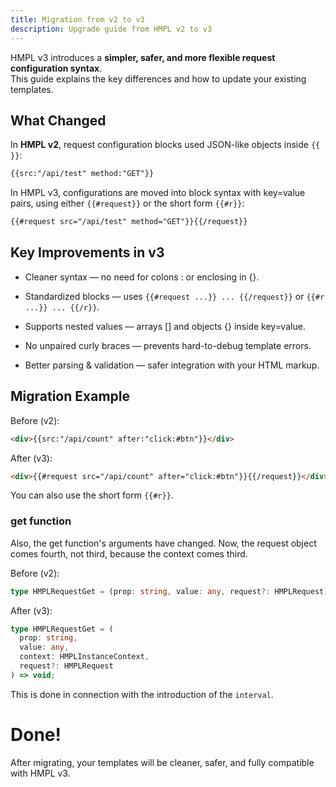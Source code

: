 ```yaml
---
title: Migration from v2 to v3
description: Upgrade guide from HMPL v2 to v3
---
```


HMPL v3 introduces a **simpler, safer, and more flexible request configuration syntax**.  
This guide explains the key differences and how to update your existing templates.

## What Changed

In **HMPL v2**, request configuration blocks used JSON-like objects inside `{{ }}`:

```html
{{src:"/api/test" method:"GET"}}
```

In HMPL v3, configurations are moved into block syntax with key=value pairs, using either `{{#request}}` or the short form `{{#r}}`:

```html
{{#request src="/api/test" method="GET"}}{{/request}}
```

## Key Improvements in v3

- Cleaner syntax — no need for colons : or enclosing in {}.

- Standardized blocks — uses `{{#request ...}} ... {{/request}}` or `{{#r ...}} ... {{/r}}`.

- Supports nested values — arrays [] and objects {} inside key=value.

- No unpaired curly braces — prevents hard-to-debug template errors.

- Better parsing & validation — safer integration with your HTML markup.

## Migration Example

Before (v2):

```html
<div>{{src:"/api/count" after:"click:#btn"}}</div>
```

After (v3):

```html
<div>{{#request src="/api/count" after="click:#btn"}}{{/request}}</div>
```

You can also use the short form `{{#r}}`.

### get function

Also, the get function's arguments have changed. Now, the request object comes fourth, not third, because the context comes third.

Before (v2):

```typescript
type HMPLRequestGet = (prop: string, value: any, request?: HMPLRequest) => void;
```

After (v3):

```typescript
type HMPLRequestGet = (
  prop: string,
  value: any,
  context: HMPLInstanceContext,
  request?: HMPLRequest
) => void;
```

This is done in connection with the introduction of the `interval`.

# Done!

After migrating, your templates will be cleaner, safer, and fully compatible with HMPL v3.
